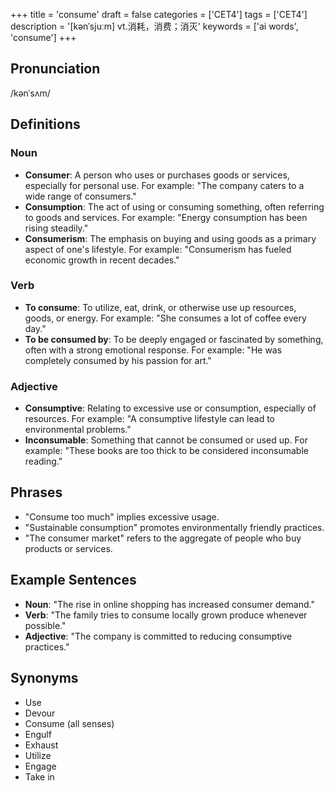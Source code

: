 +++
title = 'consume'
draft = false
categories = ['CET4']
tags = ['CET4']
description = '[kənˈsjuːm] vt.消耗，消费；消灭'
keywords = ['ai words', 'consume']
+++

## Pronunciation
/kənˈsʌm/

## Definitions
### Noun
- **Consumer**: A person who uses or purchases goods or services, especially for personal use. For example: "The company caters to a wide range of consumers."
- **Consumption**: The act of using or consuming something, often referring to goods and services. For example: "Energy consumption has been rising steadily."
- **Consumerism**: The emphasis on buying and using goods as a primary aspect of one's lifestyle. For example: "Consumerism has fueled economic growth in recent decades."

### Verb
- **To consume**: To utilize, eat, drink, or otherwise use up resources, goods, or energy. For example: "She consumes a lot of coffee every day."
- **To be consumed by**: To be deeply engaged or fascinated by something, often with a strong emotional response. For example: "He was completely consumed by his passion for art."

### Adjective
- **Consumptive**: Relating to excessive use or consumption, especially of resources. For example: "A consumptive lifestyle can lead to environmental problems."
- **Inconsumable**: Something that cannot be consumed or used up. For example: "These books are too thick to be considered inconsumable reading."

## Phrases
- "Consume too much" implies excessive usage.
- "Sustainable consumption" promotes environmentally friendly practices.
- "The consumer market" refers to the aggregate of people who buy products or services.

## Example Sentences
- **Noun**: "The rise in online shopping has increased consumer demand."
- **Verb**: "The family tries to consume locally grown produce whenever possible."
- **Adjective**: "The company is committed to reducing consumptive practices."

## Synonyms
- Use
- Devour
- Consume (all senses)
- Engulf
- Exhaust
- Utilize
- Engage
- Take in
